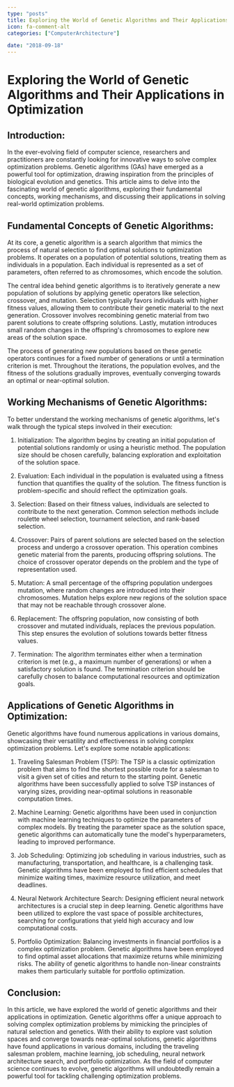 ```yaml
---
type: "posts"
title: Exploring the World of Genetic Algorithms and Their Applications in Optimization
icon: fa-comment-alt
categories: ["ComputerArchitecture"]

date: "2018-09-18"
---
```




# Exploring the World of Genetic Algorithms and Their Applications in Optimization

## Introduction:

In the ever-evolving field of computer science, researchers and practitioners are constantly looking for innovative ways to solve complex optimization problems. Genetic algorithms (GAs) have emerged as a powerful tool for optimization, drawing inspiration from the principles of biological evolution and genetics. This article aims to delve into the fascinating world of genetic algorithms, exploring their fundamental concepts, working mechanisms, and discussing their applications in solving real-world optimization problems.

## Fundamental Concepts of Genetic Algorithms:

At its core, a genetic algorithm is a search algorithm that mimics the process of natural selection to find optimal solutions to optimization problems. It operates on a population of potential solutions, treating them as individuals in a population. Each individual is represented as a set of parameters, often referred to as chromosomes, which encode the solution.

The central idea behind genetic algorithms is to iteratively generate a new population of solutions by applying genetic operators like selection, crossover, and mutation. Selection typically favors individuals with higher fitness values, allowing them to contribute their genetic material to the next generation. Crossover involves recombining genetic material from two parent solutions to create offspring solutions. Lastly, mutation introduces small random changes in the offspring's chromosomes to explore new areas of the solution space.

The process of generating new populations based on these genetic operators continues for a fixed number of generations or until a termination criterion is met. Throughout the iterations, the population evolves, and the fitness of the solutions gradually improves, eventually converging towards an optimal or near-optimal solution.

## Working Mechanisms of Genetic Algorithms:

To better understand the working mechanisms of genetic algorithms, let's walk through the typical steps involved in their execution:

1. Initialization: The algorithm begins by creating an initial population of potential solutions randomly or using a heuristic method. The population size should be chosen carefully, balancing exploration and exploitation of the solution space.

2. Evaluation: Each individual in the population is evaluated using a fitness function that quantifies the quality of the solution. The fitness function is problem-specific and should reflect the optimization goals.

3. Selection: Based on their fitness values, individuals are selected to contribute to the next generation. Common selection methods include roulette wheel selection, tournament selection, and rank-based selection.

4. Crossover: Pairs of parent solutions are selected based on the selection process and undergo a crossover operation. This operation combines genetic material from the parents, producing offspring solutions. The choice of crossover operator depends on the problem and the type of representation used.

5. Mutation: A small percentage of the offspring population undergoes mutation, where random changes are introduced into their chromosomes. Mutation helps explore new regions of the solution space that may not be reachable through crossover alone.

6. Replacement: The offspring population, now consisting of both crossover and mutated individuals, replaces the previous population. This step ensures the evolution of solutions towards better fitness values.

7. Termination: The algorithm terminates either when a termination criterion is met (e.g., a maximum number of generations) or when a satisfactory solution is found. The termination criterion should be carefully chosen to balance computational resources and optimization goals.

## Applications of Genetic Algorithms in Optimization:

Genetic algorithms have found numerous applications in various domains, showcasing their versatility and effectiveness in solving complex optimization problems. Let's explore some notable applications:

1. Traveling Salesman Problem (TSP): The TSP is a classic optimization problem that aims to find the shortest possible route for a salesman to visit a given set of cities and return to the starting point. Genetic algorithms have been successfully applied to solve TSP instances of varying sizes, providing near-optimal solutions in reasonable computation times.

2. Machine Learning: Genetic algorithms have been used in conjunction with machine learning techniques to optimize the parameters of complex models. By treating the parameter space as the solution space, genetic algorithms can automatically tune the model's hyperparameters, leading to improved performance.

3. Job Scheduling: Optimizing job scheduling in various industries, such as manufacturing, transportation, and healthcare, is a challenging task. Genetic algorithms have been employed to find efficient schedules that minimize waiting times, maximize resource utilization, and meet deadlines.

4. Neural Network Architecture Search: Designing efficient neural network architectures is a crucial step in deep learning. Genetic algorithms have been utilized to explore the vast space of possible architectures, searching for configurations that yield high accuracy and low computational costs.

5. Portfolio Optimization: Balancing investments in financial portfolios is a complex optimization problem. Genetic algorithms have been employed to find optimal asset allocations that maximize returns while minimizing risks. The ability of genetic algorithms to handle non-linear constraints makes them particularly suitable for portfolio optimization.

## Conclusion:

In this article, we have explored the world of genetic algorithms and their applications in optimization. Genetic algorithms offer a unique approach to solving complex optimization problems by mimicking the principles of natural selection and genetics. With their ability to explore vast solution spaces and converge towards near-optimal solutions, genetic algorithms have found applications in various domains, including the traveling salesman problem, machine learning, job scheduling, neural network architecture search, and portfolio optimization. As the field of computer science continues to evolve, genetic algorithms will undoubtedly remain a powerful tool for tackling challenging optimization problems.